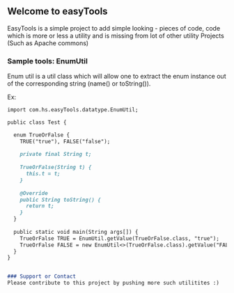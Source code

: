 ## Welcome to easyTools

EasyTools is a simple project to add simple looking - pieces of code, code which is more or less a utility and is missing from lot of other utility Projects (Such as Apache commons)

### Sample tools: EnumUtil

Enum util is a util class which will allow one to extract the enum instance out of the corresponding string (name() or toString()).

Ex:
```markdown
import com.hs.easyTools.datatype.EnumUtil;

public class Test {

  enum TrueOrFalse {
    TRUE("true"), FALSE("false");
    
    private final String t;
    
    TrueOrFalse(String t) {
      this.t = t;
    }
    
    @Override
    public String toString() {
      return t;
    }
  }
  
  public static void main(String args[]) {
    TrueOrFalse TRUE = EnumUtil.getValue(TrueOrFalse.class, "true");
    TrueOrFalse FALSE = new EnumUtil<>(TrueOrFalse.class).getValue("FALSE");
  }
}


### Support or Contact
Please contribute to this project by pushing more such utilitites :)
